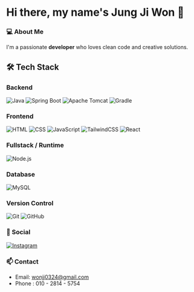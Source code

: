 
 # Hi there, my name's Jung Ji Won 👋



### 💻 About Me

I'm a passionate **developer** who loves clean code and creative solutions.



## 🛠️ Tech Stack

### Backend
![Java](https://img.shields.io/badge/Java-17-007396?style=for-the-badge&logo=openjdk)
![Spring Boot](https://img.shields.io/badge/Spring_Boot-6DB33F?style=for-the-badge&logo=springboot&logoColor=white)
![Apache Tomcat](https://img.shields.io/badge/Tomcat-F8DC75?style=for-the-badge&logo=apachetomcat&logoColor=black)
![Gradle](https://img.shields.io/badge/Gradle-02303A?style=for-the-badge&logo=gradle&logoColor=white)


### Frontend
![HTML](https://img.shields.io/badge/HTML5-E34F26?style=for-the-badge&logo=html5&logoColor=white)
![CSS](https://img.shields.io/badge/CSS3-1572B6?style=for-the-badge&logo=css3&logoColor=white)
![JavaScript](https://img.shields.io/badge/JavaScript-F7DF1E?style=for-the-badge&logo=javascript&logoColor=black)
![TailwindCSS](https://img.shields.io/badge/Tailwind_CSS-06B6D4?style=for-the-badge&logo=tailwindcss&logoColor=white)
![React](https://img.shields.io/badge/React-20232A?style=for-the-badge&logo=react&logoColor=61DAFB)

### Fullstack / Runtime
![Node.js](https://img.shields.io/badge/Node.js-339933?style=for-the-badge&logo=nodedotjs&logoColor=white)

### Database
![MySQL](https://img.shields.io/badge/MySQL-4479A1?style=for-the-badge&logo=mysql&logoColor=white)

### Version Control
![Git](https://img.shields.io/badge/Git-F05032?style=for-the-badge&logo=git&logoColor=white)
![GitHub](https://img.shields.io/badge/GitHub-181717?style=for-the-badge&logo=github&logoColor=white)

### 🔗 Social

[![Instagram](https://img.shields.io/badge/Instagram-E4405F?style=for-the-badge&logo=instagram&logoColor=white)](https://www.instagram.com/wonjj0324/)



### 📫 Contact

- Email: [wonjj0324@gmail.com](mailto:wonjj0324@gmail.com)
- Phone : 010 - 2814 - 5754


